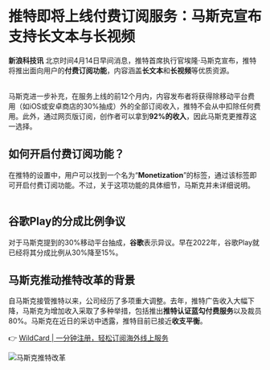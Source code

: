 # 推特即将上线付费订阅服务：马斯克宣布支持长文本与长视频

**新浪科技讯** 北京时间4月14日早间消息，推特首席执行官埃隆·马斯克宣布，推特将推出面向用户的**付费订阅功能**，内容涵盖**长文本**和**长视频**等优质资源。

![推特付费订阅功能](data:image/png;base64,iVBORw0KGgoAAAANSUhEUgAAAAQAAAADAQMAAACOOjyFAAAAA1BMVEUAAACnej3aAAAAAXRSTlMAQObYZgAAAApJREFUCNdjAAMAAAYAAegKKqQAAAAASUVORK5CYII=)

马斯克进一步补充，在服务上线的前12个月内，内容发布者将获得除移动平台费用（如iOS或安卓商店的30%抽成）外的全部订阅收入，推特不会从中扣除任何费用。此外，通过网页版订阅，创作者可以拿到**92%的收入**，因此马斯克更推荐这一选择。

## 如何开启付费订阅功能？

在推特的设置中，用户可以找到一个名为“**Monetization**”的标签，通过该标签即可开启付费订阅功能。不过，关于这项功能的具体细节，马斯克并未详细说明。

![推特Monetization标签](data:image/png;base64,iVBORw0KGgoAAAANSUhEUgAAAAQAAAADAQMAAACOOjyFAAAAA1BMVEUAAACnej3aAAAAAXRSTlMAQObYZgAAAApJREFUCNdjAAMAAAYAAegKKqQAAAAASUVORK5CYII=)

## 谷歌Play的分成比例争议

对于马斯克提到的30%移动平台抽成，**谷歌**表示异议。早在2022年，谷歌Play就已经将其分成比例从30%降至15%。

## 马斯克推动推特改革的背景

自马斯克接管推特以来，公司经历了多项重大调整。去年，推特广告收入大幅下降，马斯克为增加收入采取了多种举措，包括推出**推特认证蓝勾付费服务**以及裁员80%。马斯克在近日的采访中透露，推特目前已接近**收支平衡**。

👉 [WildCard | 一分钟注册，轻松订阅海外线上服务](https://bbtdd.com/WildCard)

![马斯克推特改革](https://bbtdd.com/img/7144643294306127.webp)